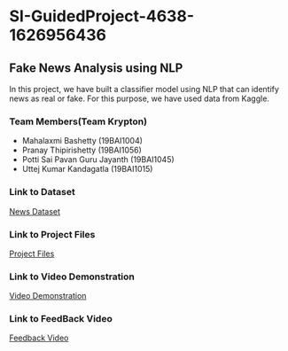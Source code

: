 # SI-GuidedProject-4638-1626956436

## Fake News Analysis using NLP

In this project, we have built a classifier model using NLP that can identify news as real or fake. For this purpose, we have used data from Kaggle.

### Team Members(Team Krypton)

- Mahalaxmi Bashetty (19BAI1004)
- Pranay Thipirishetty (19BAI1056)
- Potti Sai Pavan Guru Jayanth (19BAI1045)
- Uttej Kumar Kandagatla (19BAI1015)


### Link to Dataset
[News Dataset](https://drive.google.com/file/d/1mqEpnZho-oUhSsgBnE0fwPsaogkNzKqd/view?usp=sharing)

### Link to Project Files
[Project Files](https://drive.google.com/drive/folders/1Yua4Z0VK3XAGV1hLt-iUR1B26FFuwn8a?usp=sharing)

### Link to Video Demonstration
[Video Demonstration](https://drive.google.com/file/d/15DJ2-z4iV9kD1CAWScqFFdn3UvY8vw2i/view?usp=sharing)

### Link to FeedBack Video
[Feedback Video](https://drive.google.com/file/d/1M3sUwC5gY-t9-C5BxuguMmb-F6kO4NTe/view?usp=sharing)
